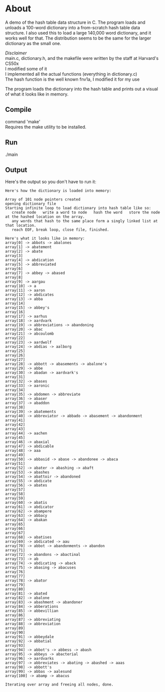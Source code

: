 # About
A demo of the hash table data structure in C. The program loads and unloads a 100-word dictionary into a from-scratch hash table data structure.
I also used this to load a large 140,000 word dictionary, and it works well for that. The distribution seems to be the same for the larger dictionary as the small one.

*Disclaimer*\
main.c, dictionary.h, and the makefile were written by the staff at Harvard's CS50x\
I modified some of it\
I implemented all the actual functions (everything in dictionary.c)\
The hash function is the well known fnv1a, I modified it for my use

The program loads the dictionary into the hash table and prints out a visual of what it looks like in memory.

## Compile
command 'make'\
Requires the make utility to be installed.

## Run
./main

## Output
Here's the output so you don't have to run it:
 
```
Here's how the dictionary is loaded into memory:

Array of 101 node pointers created
opening dictionary file
Starting infinite loop to load dictionary into hash table like so:
   create node   write a word to node   hash the word   store the node at the hashed location on the array.
   any words that hash to the same place form a singly linked list at that location.
   reach EOF, break loop, close file, finished.

Here's what it looks like in memory:
array[0] -> abbots -> abalones
array[1] -> abatement
array[2] -> abate
array[3]
array[4] -> abdication
array[5] -> abbreviated
array[6]
array[7] -> abbey -> abased
array[8]
array[9] -> aargau
array[10] -> a
array[11] -> aaron
array[12] -> abdicates
array[13] -> abba
array[14]
array[15] -> abbey's
array[16]
array[17] -> aarhus
array[18] -> aardvark
array[19] -> abbreviations -> abandoning
array[20] -> abac
array[21] -> abcoulomb
array[22]
array[23] -> aardwolf
array[24] -> abdias -> aalborg
array[25]
array[26]
array[27]
array[28] -> abbott -> abasements -> abalone's
array[29] -> abbe
array[30] -> abadan -> aardvark's
array[31]
array[32] -> abases
array[33] -> aaronic
array[34]
array[35] -> abdomen -> abbreviate
array[36] -> abaser
array[37] -> abaddon
array[38]
array[39] -> abatements
array[40] -> abbreviator -> abbado -> abasement -> abandonment
array[41]
array[42]
array[43]
array[44] -> aachen
array[45]
array[46] -> abaxial
array[47] -> abdicable
array[48] -> aaa
array[49]
array[50] -> abbasid -> abase -> abandonee -> abaca
array[51]
array[52] -> abater -> abashing -> abaft
array[53] -> abashes
array[54] -> abattoir -> abandoned
array[55] -> abdicate
array[56] -> abates
array[57]
array[58]
array[59]
array[60] -> abatis
array[61] -> abdicator
array[62] -> abampere
array[63] -> abbacy
array[64] -> abakan
array[65]
array[66]
array[67]
array[68] -> abatises
array[69] -> abdicated -> aau
array[70] -> abbot -> abandonments -> abandon
array[71]
array[72] -> abandons -> abactinal
array[73] -> ab
array[74] -> abdicating -> aback
array[75] -> abasing -> abacuses
array[76]
array[77]
array[78] -> abator
array[79]
array[80]
array[81] -> abated
array[82] -> abalone
array[83] -> abashment -> abandoner
array[84] -> abberations
array[85] -> abbevillian
array[86]
array[87] -> abbreviating
array[88] -> abbreviation
array[89]
array[90]
array[91] -> abbeydale
array[92] -> abbatial
array[93]
array[94] -> abbot's -> abbess -> abash
array[95] -> abbeys -> abacterial
array[96] -> aardvarks
array[97] -> abbreviates -> abating -> abashed -> aaas
array[98] -> abbott's
array[99] -> abbas -> aalesund
array[100] -> abamp -> abacus

Iterating over array and freeing all nodes, done.
```
